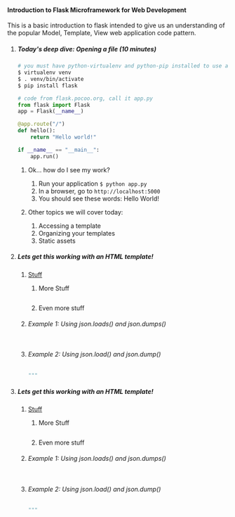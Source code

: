 

#### Introduction to Flask Microframework for Web Development

This is a basic introduction to flask intended to give us an understanding of the popular Model, Template, View web application code pattern.


1. ##### Today's deep dive: Opening a file (10 minutes)

    ```bash
    # you must have python-virtualenv and python-pip installed to use a virtualenv
    $ virtualenv venv
    $ . venv/bin/activate
    $ pip install flask
    ```

    ```python
    # code from flask.pocoo.org, call it app.py
    from flask import Flask
    app = Flask(__name__)

    @app.route("/")
    def hello():
        return "Hello world!"

    if __name__ == "__main__":
        app.run()
    ```

    1. Ok... how do I see my work?
        1. Run your application `$ python app.py`
        2. In a browser, go to `http://localhost:5000`
        3. You should see these words: Hello World!

    2. Other topics we will cover today:
        1. Accessing a template
        2. Organizing your templates
        3. Static assets


2. ##### Lets get this working with an HTML template!

    1. [Stuff]()
        1. More Stuff
            ```python
            ```
        2. Even more stuff


    2. ###### Example 1: Using json.loads() and json.dumps()

        ``` Python
        ```

    3. ###### Example 2: Using json.load() and json.dump()

        ``` Python
        """
        ```

3. ##### Lets get this working with an HTML template!

    1. [Stuff]()
        1. More Stuff
            ```python
            ```
        2. Even more stuff


    2. ###### Example 1: Using json.loads() and json.dumps()

        ``` Python
        ```

    3. ###### Example 2: Using json.load() and json.dump()

        ``` Python
        """
        ```

